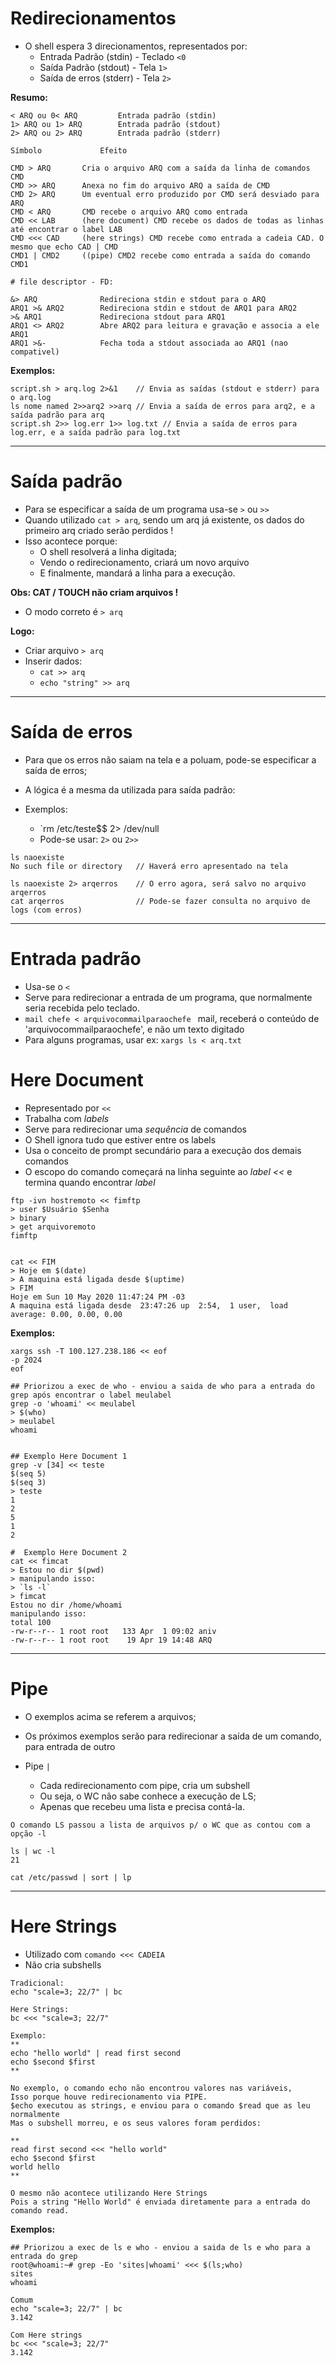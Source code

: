 # Redirecionamentos

* O shell espera 3 direcionamentos, representados por:
   * Entrada Padrão (stdin)  - Teclado  ` <0 ` 
   * Saída Padrão (stdout)   - Tela     ` 1> `
   * Saída de erros (stderr) - Tela     ` 2> ` 	
	   

**Resumo:**

```
< ARQ ou 0< ARQ			Entrada padrão (stdin)
1> ARQ ou 1> ARQ		Entrada padrão (stdout)
2> ARQ ou 2> ARQ		Entrada padrão (stderr)

Símbolo				Efeito

CMD > ARQ		Cria o arquivo ARQ com a saída da linha de comandos CMD
CMD >> ARQ		Anexa no fim do arquivo ARQ a saída de CMD
CMD 2> ARQ		Um eventual erro produzido por CMD será desviado para ARQ
CMD < ARQ		CMD recebe o arquivo ARQ como entrada
CMD << LAB		(here document) CMD recebe os dados de todas as linhas até encontrar o label LAB
CMD <<< CAD		(here strings) CMD recebe como entrada a cadeia CAD. O mesmo que echo CAD | CMD
CMD1 | CMD2		((pipe) CMD2 recebe como entrada a saída do comando CMD1

# file descriptor - FD:

&> ARQ				Redireciona stdin e stdout para o ARQ
ARQ1 >& ARQ2		Redireciona stdin e stdout de ARQ1 para ARQ2
>& ARQ1				Redireciona stdout para ARQ1 	
ARQ1 <> ARQ2		Abre ARQ2 para leitura e gravação e associa a ele ARQ1
ARQ1 >&-			Fecha toda a stdout associada ao ARQ1 (nao compativel)
```

**Exemplos:**

```
script.sh > arq.log 2>&1	// Envia as saídas (stdout e stderr) para o arq.log
ls nome named 2>>arq2 >>arq // Envia a saída de erros para arq2, e a saída padrão para arq
script.sh 2>> log.err 1>> log.txt // Envia a saída de erros para log.err, e a saída padrão para log.txt
```
-----
# Saída padrão

* Para se especificar a saída de um programa usa-se ` > ` ou ` >> `
* Quando utilizado `cat > arq`, sendo um arq já existente, os dados do primeiro arq criado serão perdidos !
* Isso acontece porque:
   * O shell resolverá a linha digitada;
   * Vendo o redirecionamento, criará um novo arquivo
   * E finalmente, mandará a linha para a execução.
	   
**Obs: CAT / TOUCH não criam arquivos !**

* O modo correto é `> arq` 
	
**Logo:**
	
   * Criar arquivo `> arq`
   * Inserir dados:
     * `cat >> arq`
     * `echo "string" >> arq`

-----
# Saída de erros

* Para que os erros não saiam na tela e a poluam, pode-se especificar a saída de erros;
* A lógica é a mesma da utilizada para saída padrão:
	
* Exemplos:
   * `rm /etc/teste$$ 2> /dev/null
   * Pode-se usar: `2>` ou `2>>` 
	   
``` 
ls naoexiste
No such file or directory	// Haverá erro apresentado na tela			

ls naoexiste 2> arqerros	// O erro agora, será salvo no arquivo arqerros
cat arqerros				// Pode-se fazer consulta no arquivo de logs (com erros)
```

-----
# Entrada padrão

* Usa-se o ` < `
* Serve para redirecionar a entrada de um programa, que normalmente seria recebida pelo teclado.
* `mail chefe < arquivocommailparaochefe ` mail, receberá o conteúdo de  'arquivocommailparaochefe', e não um texto digitado
* Para alguns programas, usar ex: `xargs ls < arq.txt`

# Here Document

* Representado por ` << `
* Trabalha com *labels*
* Serve para redirecionar uma *sequência* de comandos
* O Shell ignora tudo que estiver entre os labels
* Usa o conceito de prompt secundário para a execução dos demais comandos
* O escopo do comando começará na linha seguinte ao *label <<* e termina quando encontrar *label* 
	
```
ftp -ivn hostremoto << fimftp
> user $Usuário $Senha
> binary
> get arquivoremoto
fimftp


cat << FIM
> Hoje em $(date)
> A maquina está ligada desde $(uptime)
> FIM
Hoje em Sun 10 May 2020 11:47:24 PM -03
A maquina está ligada desde  23:47:26 up  2:54,  1 user,  load average: 0.00, 0.00, 0.00

```

**Exemplos:**

```
xargs ssh -T 100.127.238.186 << eof
-p 2024
eof

## Priorizou a exec de who - enviou a saida de who para a entrada do grep após encontrar o label meulabel
grep -o 'whoami' << meulabel
> $(who)
> meulabel
whoami


## Exemplo Here Document 1
grep -v [34] << teste
$(seq 5)
$(seq 3)
> teste
1
2
5
1
2

#  Exemplo Here Document 2
cat << fimcat
> Estou no dir $(pwd)
> manipulando isso:
> `ls -l`
> fimcat
Estou no dir /home/whoami
manipulando isso:
total 100
-rw-r--r-- 1 root root   133 Apr  1 09:02 aniv
-rw-r--r-- 1 root root    19 Apr 19 14:48 ARQ

```

-----
# Pipe

* O exemplos acima se referem a arquivos;
* Os próximos exemplos serão para redirecionar a saída de um comando, para entrada de outro
	
* Pipe ` | `
   * Cada redirecionamento com pipe, cria um subshell
   * Ou seja, o WC não sabe conhece a execução de LS;
   * Apenas que recebeu uma lista e precisa contá-la.

```
O comando LS passou a lista de arquivos p/ o WC que as contou com a opção -l

ls | wc -l
21
 
cat /etc/passwd | sort | lp

```
-----
# Here Strings

* Utilizado com `comando <<< CADEIA` 
* Não cria subshells
	
```
Tradicional:
echo "scale=3; 22/7" | bc

Here Strings:
bc <<< "scale=3; 22/7"

Exemplo:
**
echo "hello world" | read first second
echo $second $first
**

No exemplo, o comando echo não encontrou valores nas variáveis,
Isso porque houve redirecionamento via PIPE.
$echo executou as strings, e enviou para o comando $read que as leu normalmente
Mas o subshell morreu, e os seus valores foram perdidos:

**
read first second <<< "hello world"
echo $second $first
world hello
**

O mesmo não acontece utilizando Here Strings
Pois a string "Hello World" é enviada diretamente para a entrada do comando read.
```

**Exemplos:**

```
## Priorizou a exec de ls e who - enviou a saida de ls e who para a entrada do grep
root@whoami:~# grep -Eo 'sites|whoami' <<< $(ls;who)
sites
whoami

Comum
echo "scale=3; 22/7" | bc
3.142

Com Here strings
bc <<< "scale=3; 22/7"
3.142

```
